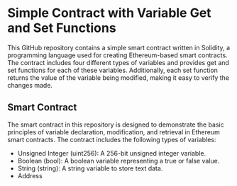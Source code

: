 # Simple Contract with Variable Get and Set Functions

This GitHub repository contains a simple smart contract written in Solidity, a programming language used for creating Ethereum-based smart contracts. The contract includes four different types of variables and provides get and set functions for each of these variables. Additionally, each set function returns the value of the variable being modified, making it easy to verify the changes made.

## Smart Contract

The smart contract in this repository is designed to demonstrate the basic principles of variable declaration, modification, and retrieval in Ethereum smart contracts. The contract includes the following types of variables:

- Unsigned Integer (uint256): A 256-bit unsigned integer variable.
- Boolean (bool): A boolean variable representing a true or false value.
- String (string): A string variable to store text data.
- Address

